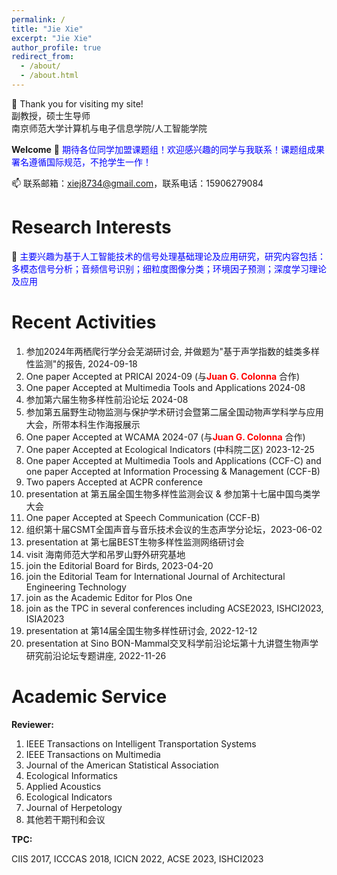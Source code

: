 ```yaml
---
permalink: /
title: "Jie Xie"
excerpt: "Jie Xie"
author_profile: true
redirect_from: 
  - /about/
  - /about.html
---
```



👋 Thank you for visiting my site! 
<br> 副教授，硕士生导师 <br>
南京师范大学计算机与电子信息学院/人工智能学院

**Welcome**
👀 <span style="color:blue"> 期待各位同学加盟课题组！欢迎感兴趣的同学与我联系！课题组成果署名遵循国际规范，不抢学生一作！</span> 

📫 联系邮箱：xiej8734@gmail.com，联系电话：15906279084

**Research Interests**
======
🌱 <span style="color:blue">主要兴趣为基于人工智能技术的信号处理基础理论及应用研究，研究内容包括：多模态信号分析；音频信号识别；细粒度图像分类；环境因子预测；深度学习理论及应用</span> 

**Recent Activities**
======
1. 参加2024年两栖爬行学分会芜湖研讨会, 并做题为"基于声学指数的蛙类多样性监测"的报告, 2024-09-18
2. One paper Accepted at PRICAI 2024-09 (与<span style="color:red">**Juan G. Colonna**</span> 合作)
3. One paper Accepted at Multimedia Tools and Applications 2024-08
4. 参加第六届生物多样性前沿论坛 2024-08
5. 参加第五届野生动物监测与保护学术研讨会暨第二届全国动物声学科学与应用大会，所带本科生作海报展示
6. One paper Accepted at WCAMA 2024-07 (与<span style="color:red">**Juan G. Colonna**</span> 合作)
7. One paper Accepted at Ecological Indicators (中科院二区) 2023-12-25
8. One paper Accepted at Multimedia Tools and Applications (CCF-C) and one paper Accepted at Information Processing & Management (CCF-B)
9. Two papers Accepted at ACPR conference
10. presentation at 第五届全国生物多样性监测会议 & 参加第十七届中国鸟类学大会
11. One paper Accepted at Speech Communication (CCF-B)
12. 组织第十届CSMT全国声音与音乐技术会议的生态声学分论坛，2023-06-02
13. presentation at 第七届BEST生物多样性监测网络研讨会
14. visit 海南师范大学和吊罗山野外研究基地
15. join the Editorial Board for Birds, 2023-04-20
16. join the Editorial Team for International Journal of Architectural Engineering Technology
17. join as the Academic Editor for Plos One
18. join as the TPC in several conferences including ACSE2023, ISHCI2023, ISIA2023
19. presentation at 第14届全国生物多样性研讨会, 2022-12-12
20. presentation at Sino BON-Mammal交叉科学前沿论坛第十九讲暨生物声学研究前沿论坛专题讲座, 2022-11-26


**Academic Service**
======
<span style="font-weight:bold">Reviewer: </span>
01. IEEE Transactions on Intelligent Transportation Systems
02. IEEE Transactions on Multimedia
03. Journal of the American Statistical Association
04. Ecological Informatics
05. Applied Acoustics
06. Ecological Indicators
07. Journal of Herpetology
08. 其他若干期刊和会议

<span style="font-weight:bold">TPC: </span>

CIIS 2017, ICCCAS 2018, ICICN 2022, ACSE 2023, ISHCI2023





